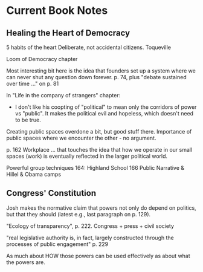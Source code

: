 # Current Book Notes

## Healing the Heart of Democracy

5 habits of the heart
Deliberate, not accidental citizens.
Toqueville

Loom of Democracy chapter

Most interesting bit here is the idea that founders set up a system where we can never shut any question down forever. p. 74, plus "debate sustained over time ..." on p. 81

In "Life in the company of strangers" chapter:
- I don't like his coopting of "political" to mean only the corridors of power vs "public". It makes the political evil and hopeless, which doesn't need to be true.

Creating public spaces overdone a bit, but good stuff there. Importance of public spaces where we encounter the other - no argument.

p. 162 Workplace ... that touches the idea that how we operate in our small spaces (work) is eventually reflected in the larger political world.

Powerful group techniques
164: Highland School
166 Public Narrative & Hillel & Obama camps

## Congress' Constitution

Josh makes the normative claim that powers not only do depend on politics, but that they should (latest e.g., last paragraph on p. 129).

"Ecology of transparency", p. 222. Congress + press + civil society

"real legislative authority is, in fact, largely constructed through the processes of public engagement" p. 229

As much about HOW those powers can be used effectively as about what the powers are.
